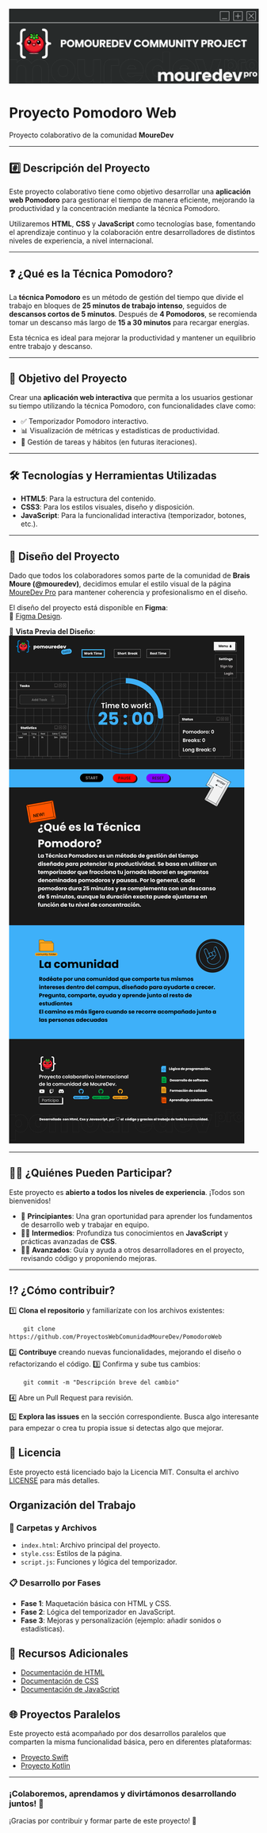 
![Header](img/png/readme/readme_header.png) 
# Proyecto Pomodoro Web  
Proyecto colaborativo de la comunidad **MoureDev**  

---

## #️⃣ Descripción del Proyecto  
Este proyecto colaborativo tiene como objetivo desarrollar una **aplicación web Pomodoro** para gestionar el tiempo de manera eficiente, mejorando la productividad y la concentración mediante la técnica Pomodoro.  

Utilizaremos **HTML**, **CSS** y **JavaScript** como tecnologías base, fomentando el aprendizaje continuo y la colaboración entre desarrolladores de distintos niveles de experiencia, a nivel internacional.  

---

## ❓ ¿Qué es la Técnica Pomodoro?  
La **técnica Pomodoro** es un método de gestión del tiempo que divide el trabajo en bloques de **25 minutos de trabajo intenso**, seguidos de **descansos cortos de 5 minutos**. Después de **4 Pomodoros**, se recomienda tomar un descanso más largo de **15 a 30 minutos** para recargar energías.  

Esta técnica es ideal para mejorar la productividad y mantener un equilibrio entre trabajo y descanso.

---

## 🚀 Objetivo del Proyecto  
Crear una **aplicación web interactiva** que permita a los usuarios gestionar su tiempo utilizando la técnica Pomodoro, con funcionalidades clave como:  

- ✅ Temporizador Pomodoro interactivo.  
- 📊 Visualización de métricas y estadísticas de productividad.  
- 📝 Gestión de tareas y hábitos (en futuras iteraciones).  

---

## 🛠️ Tecnologías y Herramientas Utilizadas  
- **HTML5**: Para la estructura del contenido.  
- **CSS3**: Para los estilos visuales, diseño y disposición.  
- **JavaScript**: Para la funcionalidad interactiva (temporizador, botones, etc.).  

---

## 🎨 Diseño del Proyecto  
Dado que todos los colaboradores somos parte de la comunidad de **Brais Moure (@mouredev)**, decidimos emular el estilo visual de la página [MoureDev Pro](https://mouredev.pro/) para mantener coherencia y profesionalismo en el diseño.  

El diseño del proyecto está disponible en **Figma**:  
🔗 [Figma Design](https://www.figma.com/design/EpLTpcJeaTzadVa837k7Fg/Untitled?node-id=1-2&t=NL8yOo005ZTLetNr-1).  

📸 **Vista Previa del Diseño**:  
![Diseño figma](img/png/readme/figma.png)  

---

## 👩‍💻 ¿Quiénes Pueden Participar?  
Este proyecto es **abierto a todos los niveles de experiencia**. ¡Todos son bienvenidos!  

- 🐣 **Principiantes**: Una gran oportunidad para aprender los fundamentos de desarrollo web y trabajar en equipo.  
- 🧑‍💻 **Intermedios**: Profundiza tus conocimientos en **JavaScript** y prácticas avanzadas de **CSS**.  
- 🦸‍♂️ **Avanzados**: Guía y ayuda a otros desarrolladores en el proyecto, revisando código y proponiendo mejoras.  

---

## ⁉️ ¿Cómo contribuir?
  1️⃣ **Clona el repositorio** y familiarízate con los archivos existentes:        

        git clone https://github.com/ProyectosWebComunidadMoureDev/PomodoroWeb    
  2️⃣ **Contribuye** creando nuevas funcionalidades, mejorando el diseño o refactorizando el código.
  3️⃣ Confirma y sube tus cambios:

        git commit -m "Descripción breve del cambio"
  4️⃣ Abre un Pull Request para revisión.
    
  5️⃣ **Explora las issues** en la sección correspondiente. Busca algo interesante para empezar o crea tu propia issue si detectas algo que mejorar.

## 📄 Licencia

Este proyecto está licenciado bajo la Licencia MIT. Consulta el archivo [LICENSE](LICENSE) para más detalles.

## Organización del Trabajo
  ### 📁 Carpetas y Archivos
  - `index.html`: Archivo principal del proyecto.
  - `style.css`: Estilos de la página.
  - `script.js`: Funciones y lógica del temporizador.

  ### 📋 Desarrollo por Fases
  - **Fase 1**: Maquetación básica con HTML y CSS.
  - **Fase 2**: Lógica del temporizador en JavaScript.
  - **Fase 3**: Mejoras y personalización (ejemplo: añadir sonidos o estadísticas).

## 📌 Recursos Adicionales
- [Documentación de HTML](https://developer.mozilla.org/es/docs/Web/HTML)
- [Documentación de CSS](https://developer.mozilla.org/es/docs/Web/CSS)
- [Documentación de JavaScript](https://developer.mozilla.org/es/docs/Web/JavaScript)

## 🌐 Proyectos Paralelos
Este proyecto está acompañado por dos desarrollos paralelos que comparten la misma funcionalidad básica, pero en diferentes plataformas:

- [Proyecto Swift](https://github.com/kontroldev/Proyecto_1_Pomodoro)
- [Proyecto Kotlin](https://github.com/juanppdev/Proyecto_1_Pomodoro)  
---
### ¡Colaboremos, aprendamos y divirtámonos desarrollando juntos! 🚀
¡Gracias por contribuir y formar parte de este proyecto! 💪
